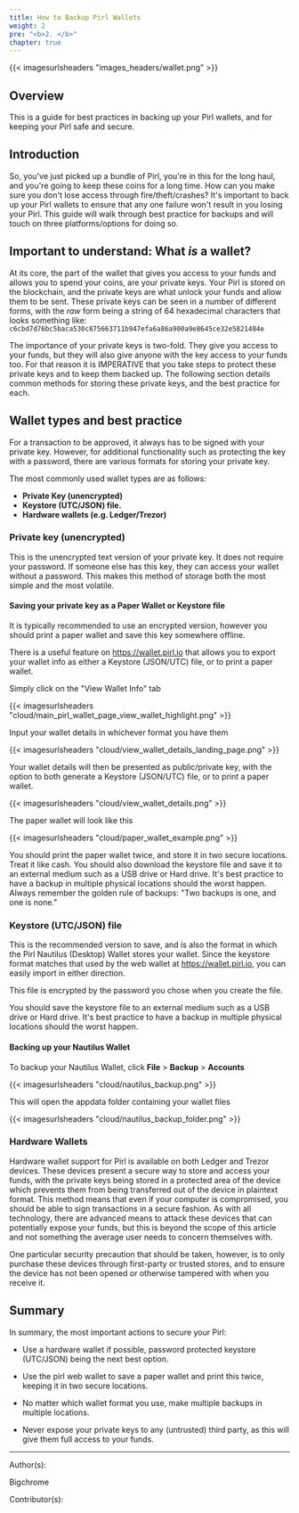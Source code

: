 ```yaml
---
title: How to Backup Pirl Wallets
weight: 2
pre: "<b>2. </b>"
chapter: true
---
```

{{< imagesurlsheaders "images_headers/wallet.png"  >}}

## Overview

This is a guide for best practices in backing up your Pirl wallets, and for keeping your Pirl safe and secure.

## Introduction

So, you've just picked up a bundle of Pirl, you're in this for the long haul, and you're going to keep these coins for a long time. How can you make sure you don't lose access through fire/theft/crashes?
It's important to back up your Pirl wallets to ensure that any one failure won't result in you losing your Pirl. This guide will walk through best practice for backups and will touch on three platforms/options for doing so.

## Important to understand: What *is* a wallet?

At its core, the part of the wallet that gives you access to your funds and allows you to spend your coins, are your private keys. Your Pirl is stored on the blockchain, and the private keys are what unlock your funds and allow them to be sent. These private keys can be seen in a number of different forms, with the *raw* form being a string of 64 hexadecimal characters that looks something like:
```c6cbd7d76bc5baca530c875663711b947efa6a86a900a9e8645ce32e5821484e```

The importance of your private keys is two-fold. They give you access to your funds, but they will also give anyone with the key access to your funds too. For that reason it is IMPERATIVE that you take steps to protect these private keys and to keep them backed up.
The following section details common methods for storing these private keys, and the best practice for each.

## Wallet types and best practice

For a transaction to be approved, it always has to be signed with your private key. However, for additional functionality such as protecting the key with a password, there are various formats for storing your private key.

The most commonly used wallet types are as follows:

 * **Private Key (unencrypted)**
 * **Keystore (UTC/JSON) file.**
 * **Hardware wallets (e.g. Ledger/Trezor)**

### Private key (unencrypted)

This is the unencrypted text version of your private key. It does not require your password.
If someone else has this key, they can access your wallet without a password.
This makes this method of storage both the most simple and the most volatile.

#### Saving your private key as a Paper Wallet or Keystore file

It is typically recommended to use an encrypted version, however you should print a paper wallet and save this key somewhere offline.

There is a useful feature on https://wallet.pirl.io that allows you to export your wallet info as either a Keystore (JSON/UTC) file, or to print a paper wallet.

Simply click on the "View Wallet Info" tab

{{< imagesurlsheaders "cloud/main_pirl_wallet_page_view_wallet_highlight.png" >}}

Input your wallet details in whichever format you have them

{{< imagesurlsheaders "cloud/view_wallet_details_landing_page.png" >}}

Your wallet details will then be presented as public/private key, with the option to both generate a Keystore (JSON/UTC) file, or to print a paper wallet.

{{< imagesurlsheaders "cloud/view_wallet_details.png" >}}

The paper wallet will look like this

{{< imagesurlsheaders "cloud/paper_wallet_example.png" >}}

You should print the paper wallet twice, and store it in two secure locations. Treat it like cash.
You should also download the keystore file and save it to an external medium such as a USB drive or Hard drive. It's best practice to have a backup in multiple physical locations should the worst happen.
Always remember the golden rule of backups: "Two backups is one, and one is none."

### Keystore (UTC/JSON) file

This is the recommended version to save, and is also the format in which the Pirl Nautilus (Desktop) Wallet stores your wallet.
Since the keystore format matches that used by the web wallet at https://wallet.pirl.io, you can easily import in either direction.

This file is encrypted by the password you chose when you create the file.

You should save the keystore file to an external medium such as a USB drive or Hard drive. It's best practice to have a backup in multiple physical locations should the worst happen.

#### Backing up your Nautilus Wallet

To backup your Nautilus Wallet, click **File** > **Backup** > **Accounts**

{{< imagesurlsheaders "cloud/nautilus_backup.png" >}}

This will open the appdata folder containing your wallet files

{{< imagesurlsheaders "cloud/nautilus_backup_folder.png" >}}

### Hardware Wallets

Hardware wallet support for Pirl is available on both Ledger and Trezor devices.
These devices present a secure way to store and access your funds, with the private keys being stored in a protected area of the device which prevents them from being transferred out of the device in plaintext format.
This method means that even if your computer is compromised, you should be able to sign transactions in a secure fashion.
As with all technology, there are advanced means to attack these devices that can potentially expose your funds, but this is beyond the scope of this article and not something the average user needs to concern themselves with.

One particular security precaution that should be taken, however, is to only purchase these devices through first-party or trusted stores, and to ensure the device has not been opened or otherwise tampered with when you receive it.

## Summary

In summary, the most important actions to secure your Pirl:

 * Use a hardware wallet if possible, password protected keystore (UTC/JSON) being the next best option.

 * Use the pirl web wallet to save a paper wallet and print this twice, keeping it in two secure locations.

 * No matter which wallet format you use, make multiple backups in multiple locations.
 * Never expose your private keys to any (untrusted) third party, as this will give them full access to your funds.

---
Author(s):

Bigchrome

Contributor(s):  
